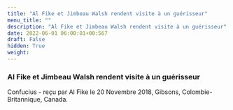 ```yaml
---
title: "Al Fike et Jimbeau Walsh rendent visite à un guérisseur"
menu_title: ""
description: "Al Fike et Jimbeau Walsh rendent visite à un guérisseur"
date: 2022-06-01 06:00:01+00:567
draft: False
hidden: True
weight:
---
```

### Al Fike et Jimbeau Walsh rendent visite à un guérisseur

Confucius - reçu par Al Fike le 20 Novembre 2018, Gibsons, Colombie-Britannique, Canada.



